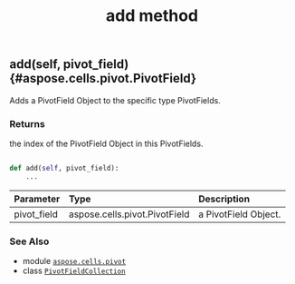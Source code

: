 ﻿---
title: add method
second_title: Aspose.Cells for Python via .NET API References
description: 
type: docs
weight: 20
url: /aspose.cells.pivot/pivotfieldcollection/add/
is_root: false
---

## add(self, pivot_field) {#aspose.cells.pivot.PivotField}

Adds a PivotField Object to the specific type PivotFields.


### Returns 


the index of  the PivotField Object in this PivotFields.


```python

def add(self, pivot_field):
    ...
```


| Parameter | Type | Description |
| :- | :- | :- |
| pivot_field | aspose.cells.pivot.PivotField | a PivotField Object. |



### See Also
* module [`aspose.cells.pivot`](../../)
* class [`PivotFieldCollection`](/cells/python-net/aspose.cells.pivot/pivotfieldcollection)
